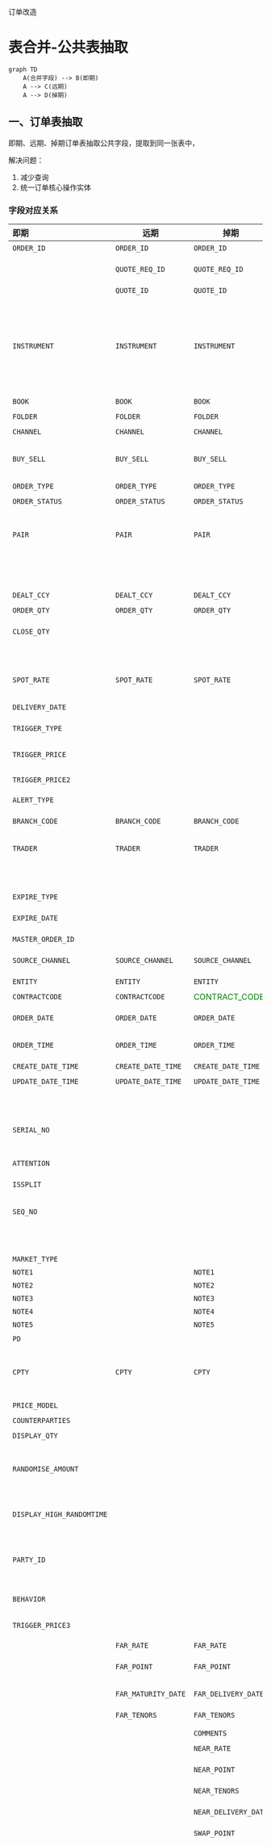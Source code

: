 订单改造

# 表合并-公共表抽取

```mermaid
graph TD
	A(合并字段) --> B(即期)
	A --> C(远期)
	A --> D(掉期)
```



## 一、订单表抽取

即期、远期、掉期订单表抽取公共字段，提取到同一张表中，

解决问题：

1. 减少查询
2. 统一订单核心操作实体



### 字段对应关系

| 即期                      | 远期                | 掉期                                            | CSWAP                                          | 释义                                                     | 同   | 即   | 远   | 掉   |      |
| :------------------------ | ------------------- | ----------------------------------------------- | ---------------------------------------------- | -------------------------------------------------------- | ---- | ---- | ---- | ---- | ---- |
| `ORDER_ID`                | `ORDER_ID`          | `ORDER_ID`                                      | `ORDER_ID`                                     | 订单编号                                                 | √    |      |      |      |      |
|                           | `QUOTE_REQ_ID`      | `QUOTE_REQ_ID`                                  |                                                | 请求牌价号                                               | √    |      |      |      | ×    |
|                           | `QUOTE_ID`          | `QUOTE_ID`                                      |                                                | 牌价号                                                   | √    |      |      |      | ×    |
| `INSTRUMENT`              | `INSTRUMENT`        | `INSTRUMENT`                                    | `INSTRUMENT`                                   | 产品类型：<BR />FXSPOT->外汇即期<BR />PMSPOT->贵金属即期 | √    |      |      |      |      |
| `BOOK`                    | `BOOK`              | `BOOK`                                          | `BOOK`                                         | 组合                                                     | √    |      |      |      |      |
| `FOLDER`                  | `FOLDER`            | `FOLDER`                                        | `FOLDER`                                       | 账户                                                     | √    |      |      |      |      |
| `CHANNEL`                 | `CHANNEL`           | `CHANNEL`                                       | `CHANNEL`                                      | 渠道                                                     | √    |      |      |      |      |
| `BUY_SELL`                | `BUY_SELL`          | `BUY_SELL`                                      | `BUY_SELL`                                     | 买卖方向<BR />B - 买<BR />S - 卖                         | √    |      |      |      |      |
| `ORDER_TYPE`              | `ORDER_TYPE`        | `ORDER_TYPE`                                    | `ORDER_TYPE`                                   | 订单类型                                                 | √    |      |      |      |      |
| `ORDER_STATUS`            | `ORDER_STATUS`      | `ORDER_STATUS`                                  | `ORDER_STATUS`                                 | 订单状态                                                 | √    |      |      |      |      |
| `PAIR`                    | `PAIR`              | `PAIR`                                          | `PAIR`                                         | 货币对（symbol交易品种）                                 | √    |      |      |      |      |
|                           |                     |                                                 |                                                | 第二货币标识                                             |      |      |      |      |      |
| `DEALT_CCY`               | `DEALT_CCY`         | `DEALT_CCY`                                     | <span style='color:green'>BASE_CCY</span>      | 交易货币                                                 | √    |      |      |      | ×    |
| `ORDER_QTY`               | `ORDER_QTY`         | `ORDER_QTY`                                     | `ORDER_QTY`                                    | 交易金额                                                 | √    |      |      |      |      |
| `CLOSE_QTY`               |                     |                                                 |                                                | 已完成交易金额                                           | √    |      |      |      |      |
|                           |                     |                                                 | <span style='color:green'>REMAIN_QTY</span>    | 剩余量                                                   | √    |      |      |      | ×    |
| `SPOT_RATE`               | `SPOT_RATE`         | `SPOT_RATE`                                     | <span style='color:green'>PRICE</span>         | 即期汇率（PRICE 价格）                                   | √    |      |      |      |      |
| `DELIVERY_DATE`           |                     |                                                 |                                                | 交割日                                                   |      |      |      |      | ×    |
| `TRIGGER_TYPE`            |                     |                                                 |                                                | 监控价格类型                                             |      |      |      |      | ×    |
| `TRIGGER_PRICE`           |                     |                                                 |                                                | 监控价格1                                                |      |      |      |      | ×    |
| `TRIGGER_PRICE2`          |                     |                                                 |                                                | 监控价格2                                                |      |      |      |      | ×    |
| `ALERT_TYPE`              |                     |                                                 |                                                | 预警类型                                                 |      |      |      |      | ×    |
| `BRANCH_CODE`             | `BRANCH_CODE`       | `BRANCH_CODE`                                   |                                                | 请求方机构号                                             | √    |      |      |      |      |
| `TRADER`                  | `TRADER`            | `TRADER`                                        | `TRADER`                                       | 请求交易员                                               | √    |      |      |      |      |
|                           |                     |                                                 | `UPDATE_TRADER`                                | 最后更新交易员                                           |      |      |      |      | ×    |
| `EXPIRE_TYPE`             |                     |                                                 |                                                | 时效类型                                                 | √    |      |      |      |      |
| `EXPIRE_DATE`             |                     |                                                 |                                                | 订单过期时间                                             | √    |      |      |      |      |
| `MASTER_ORDER_ID`         |                     |                                                 | `COMM_ID`                                      | 组合ID                                                   | √    |      |      |      |      |
| `SOURCE_CHANNEL`          | `SOURCE_CHANNEL`    | `SOURCE_CHANNEL`                                | `SOURCE_CHANNEL`                               | 来源渠道标识                                             | √    |      |      |      |      |
| `ENTITY`                  | `ENTITY`            | `ENTITY`                                        |                                                | 实体                                                     | √    |      |      |      |      |
| `CONTRACTCODE`            | `CONTRACTCODE`      | <span style='color:green'>CONTRACT_CODE</span>  | <span style='color:green'>CONTRACT_CODE</span> | 合约代码                                                 | √    |      |      |      |      |
| `ORDER_DATE`              | `ORDER_DATE`        | `ORDER_DATE`                                    | `ORDER_DATE`                                   | 订单生成日期                                             | √    |      |      |      |      |
| `ORDER_TIME`              | `ORDER_TIME`        | `ORDER_TIME`                                    | `ORDER_TIME`                                   | 订单生成时间                                             | √    |      |      |      |      |
| `CREATE_DATE_TIME`        | `CREATE_DATE_TIME`  | `CREATE_DATE_TIME`                              | `CREATE_DATE_TIME`                             | 创建时间                                                 | √    |      |      |      |      |
| `UPDATE_DATE_TIME`        | `UPDATE_DATE_TIME`  | `UPDATE_DATE_TIME`                              | `UPDATE_DATE_TIME`                             | 更新时间                                                 | √    |      |      |      |      |
|                           |                     |                                                 |                                                | 策略编号                                                 |      |      |      |      |      |
| `SERIAL_NO`               |                     |                                                 |                                                | 平盘/策略下单流水号唯一序列号                            | √    |      |      |      | ×    |
| `ATTENTION`               |                     |                                                 |                                                | 关注                                                     | √    |      |      |      |      |
| `ISSPLIT`                 |                     |                                                 |                                                | 订单是否可拆分                                           | √    |      |      |      | ×    |
| `SEQ_NO`                  |                     |                                                 | `SEQ_NO`                                       | 组合订单序列号                                           | √    |      |      |      |      |
|                           |                     |                                                 |                                                | 组合单类型                                               |      |      |      |      |      |
| `MARKET_TYPE`             |                     |                                                 |                                                |                                                          | √    |      |      |      | ×    |
| `NOTE1`                   |                     | `NOTE1`                                         |                                                |                                                          |      |      |      |      | ×    |
| `NOTE2`                   |                     | `NOTE2`                                         |                                                |                                                          |      |      |      |      | ×    |
| `NOTE3`                   |                     | `NOTE3`                                         |                                                |                                                          |      |      |      |      | ×    |
| `NOTE4`                   |                     | `NOTE4`                                         |                                                |                                                          |      |      |      |      | ×    |
| `NOTE5`                   |                     | `NOTE5`                                         |                                                |                                                          |      |      |      |      | ×    |
| `PD`                      |                     |                                                 |                                                | 滑点                                                     |      |      |      |      | ×    |
| `CPTY`                    | `CPTY`              | `CPTY`                                          |                                                | 执行市场<BR />1 - 直通式<BR />2 - 本地                   | √    |      |      |      |      |
| `PRICE_MODEL`             |                     |                                                 |                                                | 价格模型<BR />                                           |      |      |      |      | ×    |
| `COUNTERPARTIES`          |                     |                                                 |                                                | 交易对手                                                 |      |      |      |      |      |
| `DISPLAY_QTY`             |                     |                                                 | `ICEBERG_QTY`                                  | 冰山量                                                   |      |      |      |      | ×    |
| `RANDOMISE_AMOUNT`        |                     |                                                 |                                                | "Y-开启随机量<BR/>N-不开启随机量"                        |      |      |      |      | ×    |
| `DISPLAY_HIGH_RANDOMTIME` |                     |                                                 |                                                | 冰山最大随机时间,秒数                                    |      |      |      |      | ×    |
| `PARTY_ID`                |                     |                                                 |                                                | 本方机构4位码，CFETS必输                                 |      |      |      |      |      |
| `BEHAVIOR`                |                     |                                                 |                                                | LOOP单执行规则                                           |      |      |      |      |      |
| `TRIGGER_PRICE3`          |                     |                                                 |                                                | 参考价格3                                                |      |      |      |      |      |
|                           | `FAR_RATE`          | `FAR_RATE`                                      |                                                | 远端汇率                                                 |      |      |      |      |      |
|                           | `FAR_POINT`         | `FAR_POINT`                                     |                                                | 远端升贴水                                               |      |      |      |      |      |
|                           | `FAR_MATURITY_DATE` | <SPAN COLOR='000000'>`FAR_DELIVERY_DATE`</SPAN> |                                                | 远端交割日                                               |      |      |      |      |      |
|                           | `FAR_TENORS`        | `FAR_TENORS`                                    |                                                | 远端期限                                                 |      |      |      |      |      |
|                           |                     |                                                 |                                                |                                                          |      |      |      |      |      |
|                           |                     | `COMMENTS`                                      |                                                | 备注                                                     |      |      |      |      |      |
|                           |                     | `NEAR_RATE`                                     |                                                | 近端汇率                                                 |      |      |      |      |      |
|                           |                     | `NEAR_POINT`                                    |                                                | 近端升贴水                                               |      |      |      |      |      |
|                           |                     | `NEAR_TENORS`                                   |                                                | 近端期限                                                 |      |      |      |      |      |
|                           |                     | `NEAR_DELIVERY_DATE`                            |                                                | 近端交割日                                               |      |      |      |      |      |
|                           |                     | `SWAP_POINT`                                    |                                                | 掉期点                                                   |      |      |      |      |      |
|                           |                     |                                                 | `SETTL_TYPE`                                   | 掉期品种                                                 |      |      |      |      |      |
|                           |                     |                                                 | `MONITOR_QTY`                                  | 监控数量                                                 |      |      |      |      |      |
|                           |                     |                                                 | `MONITOR_PROCE`                                | 监控价格                                                 |      |      |      |      |      |
|                           |                     |                                                 | `PAYMENT_POINT`                                | 补偿点                                                   |      |      |      |      |      |
|                           |                     |                                                 | `DURATION_DAYS`                                | 存续天数                                                 |      |      |      |      |      |
|                           |                     |                                                 | `UPDATE_TIME`                                  | 状态更新时间                                             |      |      |      |      |      |
|                           |                     |                                                 | `EFFECT_TIME`                                  | 有效时间                                                 |      |      |      |      |      |
|                           |                     |                                                 | `ACTIVE_TIME`                                  | 激活时间                                                 |      |      |      |      |      |
|                           |                     |                                                 | `OPER_FLAG`                                    |                                                          |      |      |      |      |      |
|                           |                     |                                                 | `APPL_ERROR_CODE`                              | 错误代码                                                 |      |      |      |      |      |
|                           |                     |                                                 | `APPL_ERROR_DESC`                              | 错误原因                                                 |      |      |      |      |      |



### 共同字段抽取

|        | 基础表字段 | 释义     | 新增 | 改变 | 备注 |
| ---------- | ---------- | ---------- | ---------- | ---------- | ---------- |
| 1 | `ORDER_ID` | 订单编号 |  |  |  |
| 2             | `INSTRUMENT`              | 产品类型：<BR />FXSPOT->外汇即期<BR />PMSPOT->贵金属即期 |  |  |  |
| 3                   | `BOOK`                    | 组合                                                     |                                                      |                                                      |                                                      |
| 4                 | `FOLDER`                  | 账户                                                     |                                                      |                                                      |                                                      |
| 5                | `CHANNEL`                 | 渠道                                                     |                                                      |                                                      |                                                      |
| 6               | `BUY_SELL`                | 买卖方向<BR />B - 买<BR />S - 卖                         |                          |                          |                          |
| 7             | `ORDER_TYPE`              | 订单类型                                                 |                                                  |                                                  |                                                  |
| 8           | `ORDER_STATUS`            | 订单状态                                                 |                                                  |                                                  |                                                  |
| 9                   | `symbol`                | 交易品种，<BR />外汇下代表`货币对`<br />本币代表债权`编码`     |      | √    |     |
| 10            | `ORDER_QTY`               | 交易量                                                |                                                 |                                                 |                                                 |
| 11            | `CLOSE_QTY`               | 成交量                                     |                                      |                                      |                                      |
| 12            | `PRICE`        | 价格<br />即期-即期汇率<br />远期-远期汇率（全价）<br />掉期-掉期点<br /> |    | √  |   |
| 13 | `BRANCH_CODE` | 请求方机构号 |  |  |  |
| 14 | `TRADER` | 请求交易员 |  |  |  |
| 15 | `SOURCE_CHANNEL` | 来源渠道标识 |  |  |  |
| 16               | `ENTITY`                  | 实体                                                     |                                                      |                                                      |                                                      |
| 17         | `CONTRACTCODE`            | 合约代码                                                 |                                                  |                                                  |                                                  |
| 18          | `ORDER_DATE`              | 订单生成日期                                             |                                              |                                              |                                              |
| 19          | `ORDER_TIME`              | 订单生成时间                                             |                                              |                                              |                                              |
| 20     | `CREATE_DATE_TIME`        | 创建时间                                                 |                                                  |                                                  |                                                  |
| 21     | `UPDATE_DATE_TIME`        | 更新时间                                                 |                                                  |                                                  |                                                  |
| 22 | `MASTER_ORDER_ID` | 组合ID |  |  |  |
| 23 | `SEQ_NO` | 组合订单序列号 |  |  |  |
| 24 | `MASTER_TYPE` | 组合单类型 | √ |  |  |
| 25 | `EXPIRE_DATE` | 订单过期时间 |  |  |  |
| 26 | `EXPIRE_TYPE` | 时效类型 |  |  |  |
| 27 | `CPTY` | 执行市场<BR />1 - 直通式<BR />2 - 本地 |  |  |  |
| 28 | `SERIAL_NO` | 平盘/策略下单流水号唯一序列号 |  |  |  |
| 29 | `ATTENTION` | 是否关注 |  |  |  |
| 30 | TRADE_AMOUNT | `货币二的总金额，用来计算平均价`，价格*成交量 | √ |  |  |
| 31 | RUN_ID | 策略编号 | √ |  |  |
| 32 | RUN_NAME | 策略编号 | √ |  |  |

### 即期子表

| 即期                      | 释义                              |      |
| ------------------------- | --------------------------------- | ---- |
| `DISPLAY_QTY`             | 冰山量                            |      |
| `RANDOMISE_AMOUNT`        | "Y-开启随机量<BR/>N-不开启随机量" |      |
| `DISPLAY_HIGH_RANDOMTIME` | 冰山最大随机时间,秒数             |      |
| `PRICE_MODEL`             | 价格模型                          |      |
| `PARTY_ID`                | 本方机构4位码，CFETS必输          |      |
| `BEHAVIOR`                | LOOP单执行规则                    |      |
| `DELIVERY_DATE`           | 交割日                            |      |
| `TRIGGER_TYPE`            | 监控类型                          |      |
| `TRIGGER_PRICE`           | 监控价格                          |      |
| `TRIGGER_PRICE2`          | 监控价格2                         |      |
| `TRIGGER_PRICE3`          | 监控价格3                         |      |
| `ALERT_TYPE`              | 预警类型                          |      |

### 远期子表

| 远期                | 释义     |      |
| ------------------- | -------- | ---- |
| `FAR_RATE`          | 远端汇率 |      |
| `FAR_POINT`         |          |      |
| `FAR_MATURITY_DATE` |          |      |
| `FAR_TENORS`        |          |      |
|                     |          |      |





### 特殊字段

| 即期 | 远期 | 掉期 | CSWAP | 释义 |
| ---- | ---- | ---- | ----- | ---- |
|  | `QUOTE_REQ_ID` | `QUOTE_REQ_ID` |  | 请求牌价号 |
|  | `QUOTE_ID` | `QUOTE_ID` |  | 牌价号 |
| `PRICE_MODEL`             |                     |                                                 |                                                | 价格模型<BR />                                           |
| `COUNTERPARTIES`          |                     |                                                 |                                                | 交易对手                                                 |
| `DISPLAY_QTY`             |                     |                                                 | `ICEBERG_QTY`                                  | 冰山量                                                   |
| `RANDOMISE_AMOUNT`        |                     |                                                 |                                                | "Y-开启随机量<BR/>N-不开启随机量"                        |
| `DISPLAY_HIGH_RANDOMTIME` |                     |                                                 |                                                | 冰山最大随机时间,秒数                                    |
| `PARTY_ID`                |                     |                                                 |                                                | 本方机构4位码，CFETS必输                                 |
| `BEHAVIOR`                |                     |                                                 |                                                | LOOP单执行规则                                           |
| `TRIGGER_PRICE3`          |                     |                                                 |                                                | 参考价格3                                                |
|                           | `FAR_RATE`          | `FAR_RATE`                                      |                                                | 远端汇率                                                 |
|                           | `FAR_POINT`         | `FAR_POINT`                                     |                                                | 远端升贴水                                               |
|                           | `FAR_MATURITY_DATE` | <SPAN COLOR='000000'>`FAR_DELIVERY_DATE`</SPAN> |                                                | 远端交割日                                               |
|                           | `FAR_TENORS`        | `FAR_TENORS`                                    |                                                | 远端期限                                                 |
|                           |                     |                                                 |                                                |                                                          |
|                           |                     | `COMMENTS`                                      |                                                | 备注                                                     |
|                           |                     | `NEAR_RATE`                                     |                                                | 近端汇率                                                 |
|                           |                     | `NEAR_POINT`                                    |                                                | 近端升贴水                                               |
|                           |                     | `NEAR_TENORS`                                   |                                                | 近端期限                                                 |
|                           |                     | `NEAR_DELIVERY_DATE`                            |                                                | 近端交割日                                               |
|                           |                     | `SWAP_POINT`                                    |                                                | 掉期点                                                   |
|                           |                     |                                                 | `SETTL_TYPE`                                   | 掉期品种                                                 |
|                           |                     |                                                 | `MONITOR_QTY`                                  | 监控数量                                                 |
|                           |                     |                                                 | `MONITOR_PROCE`                                | 监控价格                                                 |
|                           |                     |                                                 | `PAYMENT_POINT`                                | 补偿点                                                   |
|                           |                     |                                                 | `DURATION_DAYS`                                | 存续天数                                                 |
|                           |                     |                                                 | `UPDATE_TIME`                                  | 状态更新时间                                             |
|                           |                     |                                                 | `EFFECT_TIME`                                  | 有效时间                                                 |
|                           |                     |                                                 | `ACTIVE_TIME`                                  | 激活时间                                                 |
|                           |                     |                                                 | `OPER_FLAG`                                    |                                                          |
|                           |                     |                                                 | `APPL_ERROR_CODE`                              | 错误代码                                                 |
|                           |                     |                                                 | `APPL_ERROR_DESC`                              | 错误原因                                                 |

## 二、订单处理表

### 需要注意的点

1. 不通渠道可能要求客户端参考编号递增且唯一
2. 

### 字段对比

| 即期               | 远期               | 掉期               | CSWAP              | XSWAP                     | 释义                          |
| ------------------ | ------------------ | ------------------ | ------------------ | ------------------------- | ----------------------------- |
| `DEAL_ID`          | `DEAL_ID`          | `DEAL_ID`          | `DEAL_ID`          | `DEAL_ID`                 | deal流水号                    |
| `ORDER_ID`         | `ORDER_ID`         | `ORDER_ID`         | `ORDER_ID`         | `ORDER_ID`                | 订单ID                        |
| `QUOTE_REQ_ID`     | `QUOTE_REQ_ID`     | `QUOTE_REQ_ID`     |                    |                           | 牌价请求号                    |
| `QUOTE_ID`         | `QUOTE_ID`         | `QUOTE_ID`         |                    |                           | 牌价号                        |
| `ORDER_TYPE`       | `ORDER_TYPE`       | `ORDER_TYPE`       | `ORDER_TYPE`       | `ORDER_TYPE`              | 订单类型                      |
| `PAIR`             | `PAIR`             | `PAIR`             | `PAIR`             |                           | 货币对                        |
| `DEALT_CCY`        | `DEALT_CCY`        | `DEALT_CCY`        |                    |                           | 交易货币                      |
| `BUY_SELL`         | `BUY_SELL`         | `BUY_SELL`         | `BUY_SELL`         | `SIDE`                    | 买卖方向                      |
| `CHANNEL`          | `CHANNEL`          | `CHANNEL`          |                    | `CHANNEL`                 | 交易渠道                      |
| `DEAL_STATUS`      | `DEAL_STATUS`      | `DEAL_STATUS`      |                    |                           | deal订单状态                  |
| `SPOT_RATE`        |                    | `SPOT_RATE`        | `PRICE`            | `PRICE`                   | 即期汇率                      |
| `ORDER_QTY`        | `ORDER_QTY`        | `ORDER_QTY`        | `ORDER_QTY`        | `ORDER_QTY`               | 交易量                        |
| `CLOSE_QTY`        | `CLOSE_QTY`        | `CLOSE_QTY`        | `FAIL_QTY`         | `LAST_QTY`                | 成交量                        |
| `RETCODE`          | `RETCODE`          | `RETCODE`          | `RETCODE`          | `RET_CODE`                | 风控返回码                    |
| `RETCOMMENTS`      | `RETCOMMENTS`      | `RETCOMMENTS`      | `RETCOMMENTS`      | `RET_COMMENTS`            | 风控返回说明                  |
| `OUT_TRADEID`      | `OUT_TRADEID`      | `OUT_TRADEID`      |                    |                           | 外部交易流水号                |
| `DELIVERY_DATE`    |                    |                    |                    |                           | 交割日                        |
| `ORDER_DATE`       | `ORDER_DATE`       | `ORDER_DATE`       |                    |                           | 订单生成日期                  |
| `ORDER_TIME`       | `ORDER_TIME`       | `ORDER_TIME`       |                    |                           | 订单生成时间                  |
| `TRADE_DATE`       | `TRADE_DATE`       | `TRADE_DATE`       | `TRADE_DATE`       |                           | 订单成交日期                  |
| `TRADE_TIME`       | `TRADE_TIME`       | `TRADE_TIME`       | `TRADE_TIME`       |                           | 订单成交时间                  |
| `CREATE_DATE_TIME` | `CREATE_DATE_TIME` | `CREATE_DATE_TIME` | `CREATE_DATE_TIME` | `CREATE_DATE_TIME`        | 创建时间                      |
| `UPDATE_DATE_TIME` | `UPDATE_DATE_TIME` | `UPDATE_DATE_TIME` | `UPDATE_DATE_TIME` | `UPDATE_DATE_TIME`        | 更新时间                      |
| `REJREASON`        | `REJREASON`        | `REJREASON`        |                    |                           | 订单拒绝原因                  |
| `RSINXLIST`        | `RSINXLIST`        | `RSINXLIST`        |                    |                           | 风控指标说明                  |
| `BASEPOINT`        |                    |                    |                    |                           | 价格精度位数                  |
| `TICKSIZE`         |                    |                    |                    |                           | 基点位数                      |
| CL_ORD_ID          |                    |                    |                    |                           | 客户端参考编号                |
| OUT_ORDER_ID       |                    |                    |                    |                           | 外汇交易中心orderId由外部生成 |
| SERIAL_NUM         |                    |                    |                    |                           | 头寸序列号                    |
|                    | FAR_POINT          | FAR_POINT          |                    |                           | 远端升贴水                    |
|                    | FAR_RATE           | FAR_RATE           |                    |                           | 远端汇率                      |
|                    | COUNTERPARTIES     |                    |                    |                           | 交易对手                      |
|                    |                    | FAIL_QTY           |                    |                           | 失败成交量                    |
|                    |                    | NEAR_RATE          |                    |                           | 近端汇率                      |
|                    |                    | NEAR_POINT         |                    |                           | 近端升贴水                    |
|                    |                    | SWAP_POINT         |                    |                           | 掉期点                        |
|                    |                    | AVG_DEAL_RATE      |                    |                           | 掉期点均价                    |
|                    |                    |                    | CSWAP_ORDER_ID     |                           | 外部订单编号                  |
|                    |                    |                    | OPER_STATUS        |                           | 操作状态                      |
|                    |                    |                    | STATUS             |                           |                               |
|                    |                    |                    | EXEC_TYPE          |                           |                               |
|                    |                    |                    | STATUS_DEC         |                           |                               |
|                    |                    |                    | SETTL_TYPE         |                           | 掉期品种                      |
|                    |                    |                    | EXPIRE_TIME        | EXPIRE_TIME               |                               |
|                    |                    |                    | CPTY               |                           |                               |
|                    |                    |                    | TEXT               |                           | 订单状态描述                  |
|                    |                    |                    |                    | ClORD_ID                  | 客户端参考编号                |
|                    |                    |                    |                    | MKT_ORDER_ID              | 交易中心订单编号              |
|                    |                    |                    |                    | WORKER                    | 用户信息                      |
|                    |                    |                    |                    | DATA_SOURCE               | 数据来源                      |
|                    |                    |                    |                    | OPER_TYPE                 | 操作标示                      |
|                    |                    |                    |                    | ORDER_STATUS              | 订单状态                      |
|                    |                    |                    |                    | MARKET_INDICATOR          | 市场                          |
|                    |                    |                    |                    | OPER_CLOSE_FLAG           | 开平仓标示                    |
|                    |                    |                    |                    | REAL_TIME_UNDER_TAKE_FLAG | 实时承接标示                  |
|                    |                    |                    |                    | SECURITY_ID               | 合约品种                      |
|                    |                    |                    |                    | CONTRACT_TYPE             | 合约类型                      |
|                    |                    |                    |                    | CONTRACT_CODE             | 合约代码                      |
|                    |                    |                    |                    | LEFT_QTY                  | 剩余本金                      |
|                    |                    |                    |                    | BOOK                      |                               |
|                    |                    |                    |                    | FOLDER                    |                               |
|                    |                    |                    |                    | PARTY_ROLE_QUALIFIER      |                               |
|                    |                    |                    |                    | THIS_AGENCY_ID            |                               |
|                    |                    |                    |                    | THIS_ACCOUNT_NO           |                               |
|                    |                    |                    |                    | THIS_TRADER_ID            |                               |
|                    |                    |                    |                    | OTHER_AGENCY_ID           |                               |
|                    |                    |                    |                    | OTHER_ACCOUNT_NO          |                               |
|                    |                    |                    |                    | OTHER_TRADER_ID           |                               |
|                    |                    |                    |                    | TRANSACT_TIME             |                               |
|                    |                    |                    |                    | EXEC_ACK_STATUS           |                               |
|                    |                    |                    |                    | ORDER_GENERATOIN_TIME     |                               |
|                    |                    |                    |                    | APPL_ERROR_CODE           |                               |
|                    |                    |                    |                    | APPL_ERROR_DESC           |                               |
| 市场（ODM,QDM）    |                    |                    |                    |                           |                               |



## 三、订单成交表

### 字段对比

| 即期               | 远期               | 掉期                  | 释义                      | 备注 |
| ------------------ | ------------------ | --------------------- | ------------------------- | ---- |
| `TRADE_ID`         | `TRADE_ID`         | `TRADE_ID`            | 成交编号                  |      |
| `ORDER_ID`         | `ORDER_ID`         | `ORDER_ID`            | 订单ID                    |      |
| `ALGO_TACTICS_ID`  |                    |                       | 量化策略号                |      |
| `CHANNEL`          | `CHANNEL`          | `CHANNEL`             | 渠道                      |      |
| `CHANNEL_ORIGIN`   | `CHANNEL_ORIGIN`   | `CHANNEL_ORIGIN`      | 原渠道                    | ×    |
| `INSTRUMENT`       | `INSTRUMENT`       | `INSTRUMENT`          | 产品类型                  |      |
| `OUT_TRADE_ID`     | `OUT_TRADE_ID`     | `OUT_TRADE_ID`        |                           | ×    |
| `EXEC_ID`          | `EXEC_ID`          | `EXEC_ID`             | 执行号                    |      |
| `TRADE_WAY`        | `TRADE_WAY`        | `TRADE_WAY`           | 交易方式                  | ×    |
| `TRADE_STATUS`     | `TRADE_STATUS`     | `TRADE_STATUS`        | 交易状态                  | ×    |
| `REJ_REASON`       | `REJ_REASON`       | `REJ_REASON`          | 拒绝原因                  | ×    |
| `PAIR`             | `PAIR`             | `PAIR`                | 货币对 --> 交易品种       |      |
| 合约               |                    |                       |                           |      |
| `QUOTE_ID`         | `QUOTE_ID`         | `QUOTE_ID`            | 牌价号                    | ×    |
| `BUY_SELL`         | `BUY_SELL`         | `BUY_SELL`            | 交易方向                  |      |
| `CCY1`             | `CCY1`             | `CCY1`                | 货币1                     | ×    |
| `CCY2`             | `CCY2`             | `CCY2`                | 货币2                     | ×    |
| `BRANCH_CODE`      | `BRANCH_CODE`      | `BRANCH_CODE`         | 所属行                    |      |
| `TAKER_TRADER_ID`  | `TAKER_TRADER_ID`  | `TAKER_TRADER_ID`     | 交易柜员                  |      |
| `CPTY`             | `CPTY`             | `CPTY`                | 对手机构号(交易对手)      |      |
| `MAKER_TRADER_ID`  | `MAKER_TRADER_ID`  | `MAKER_TRADER_ID`     | 对手交易员                | ×    |
| `OUT_ACCOUNT_ID`   | `OUT_ACCOUNT_ID`   | `OUT_ACCOUNT_ID`      | 外部交易账号              | ×    |
| `TRADE_DATE`       | `TRADE_DATE`       | `TRADE_DATE`          | 交易日期                  |      |
| `TRADE_TIME`       | `TRADE_TIME`       | `TRADE_TIME`          | 交易时间                  |      |
| `COMMENTS`         | `COMMENTS`         | `COMMENTS`            | 交易描述                  | ×    |
| `DEALT_CCY`        | `DEALT_CCY`        | `DEALT_CCY`           | 成交交易货币              | ×    |
| `BOOK`             | `BOOK`             | `BOOK`                | 组合                      |      |
| `FOLDER`           | `FOLDER`           | `FOLDER`              | 账户                      |      |
| `ENTITY`           | `ENTITY`           | `ENTITY`              | 实体                      |      |
| `ENTITY_ID`        | `ENTITY_ID`        | `ENTITY_ID`           | 实体ID                    | ×    |
| `ORDER_TYPE`       | `ORDER_TYPE`       | `ORDER_TYPE`          | 订单类型                  | ×    |
| `CREATE_DATE_TIME` | `CREATE_DATE_TIME` | `CREATE_DATE_TIME`    | 创建时间                  |      |
| `UPDATE_DATE_TIME` | `UPDATE_DATE_TIME` | `UPDATE_DATE_TIME`    | 更新时间                  |      |
| `RISK_LIMIT_ID`    | `RISK_LIMIT_ID`    | `RISK_LIMIT_ID`       | 风控流水号                | ×    |
|                    |                    |                       |                           |      |
|                    | `SPOT_VALUE_DATE`  | `SPOT_VALUE_DATE`     | 即期起息日                | ×    |
| `DEAL_RATE`        | `DEAL_RATE`        | `SWAP_POINT`（掉期点) | 成交汇率                  |      |
| `INIT_RATE`        | `INIT_RATE`        |                       | 初始汇率                  | ×    |
| `AMOUNT1`          | `AMOUNT1`          | `NEAR_AMOUNT1`        | 金额1（债权和利率放金额） |      |
| `AMOUNT2`          | `AMOUNT2`          |                       | 金额2                     | ×    |
| `DELIVERY_DATE`    | `DELIVERY_DATE`    | `NEAR_DELIVERY_DATE`  | 交割日                    | ×    |
|                    | `SPOT_RATE`        |                       | 即期汇率                  | ×    |
|                    | `POINT`            |                       | 升贴水                    | ×    |
|                    | `TENOR`            |                       | 期限                      | ×    |
|                    |                    | `NEAR_RATE`           | 近端全价                  | ×    |
|                    |                    | `NEAR_INIT_RATE`      | 近端初始价                | ×    |
|                    |                    | `NEAR_SPOT_RATE`      | 近端即期价                | ×    |
|                    |                    | `NEAR_POINT`          | 近端升贴水                | ×    |
|                    |                    | `NEAR_AMOUNT1`        | 近端金额1                 | ×    |
|                    |                    | `NEAR_AMOUNT2`        | 近端金额2                 | ×    |
|                    |                    | `NEAR_TENOR`          | 近端期限                  | ×    |
|                    |                    | `NEAR_DELIVERY_DATE`  | 近端交割日                | ×    |
|                    |                    | `NEAR_BUY_SELL`       | 近端交易方向              | ×    |
|                    |                    | `FAR_RATE`            | 远端全价                  | ×    |
|                    |                    | `FAR_INIT_RATE`       | 远端初始价                | ×    |
|                    |                    | `FAR_SPOT_RATE`       | 远端即期价                | ×    |
|                    |                    | `FAR_POINT`           | 远端升贴水                | ×    |
|                    |                    | `FAR_AMOUNT1`         | 远端金额1                 | ×    |
|                    |                    | `FAR_AMOUNT2`         | 远端金额2                 | ×    |
|                    |                    | `FAR_TENOR`           | 远端期限                  | ×    |
|                    |                    | `FAR_DELIVERY_DATE`   | 远端交割日                | ×    |
|                    |                    | `FAR_BUY_SELL`        | 远端交易方向              | ×    |
| `SERIAL_NO`        |                    |                       | 平盘流水号                | ×    |






## 四、询价请求

### 字段对比

| 即期                   | 远期                       | 掉期                        | 释义                                           |
| ---------------------- | -------------------------- | --------------------------- | ---------------------------------------------- |
| `QUOTE_REQ_ID`         | `QUOTE_REQ_ID`             | `QUOTE_REQ_ID`              | 牌价请求号                                     |
| `REQUEST_TYPE`         | `REQUEST_TYPE`             | `REQUEST_TYPE`              | 请求类型：2->rfq；9->撤销                      |
| `INSTRUMENT`           | `INSTRUMENT`               | `INSTRUMENT`                | 产品类型：FXSPOT->外汇即期；PMSPOT->贵金属即期 |
| `CHANNEL`              | `CHANNEL`                  | `CHANNEL`                   | 交易渠道：多个渠道用分号分隔                   |
| `PAIR`                 | `PAIR`                     | `PAIR`                      | 货币对                                         |
| `DEALT_CCY`            | `DEALT_CCY`                | `DEALT_CCY`                 | 交易货币                                       |
| `CONTRACT_CODE`        | `CONTRACT_CODE`            | `CONTRACT_CODE`             | 合约代码                                       |
| `ORDER_QTY`            | `ORDER_QTY`                | `ORDER_QTY`                 | 交易量                                         |
| `BUY_SELL`             | `BUY_SELL`                 | `BUY_SELL`                  | 交易方向                                       |
| `TRADER`               | `TRADER`                   | `TRADER`                    | 请求交易员                                     |
| <u>`DELIVERY_DATE`</u> |                            |                             | <u>`交割日`</u>                                |
|                        |                            | <u>`NEAR_TENORS`</u>        | <u>`近端期限`</u>                              |
|                        |                            | <u>`NEAR_DELIVERY_DATE`</u> | <u>`近端交割日`</u>                            |
|                        | <u>`FAR_TENORS`</u>        | <u>`FAR_TENORS`</u>         | <u>`远端期限`</u>                              |
|                        | <u>`FAR_DELIVERY_DATE`</u> | <u>`FAR_DELIVERY_DATE`</u>  | <u>`远端交割日`</u>                            |
| `FOLDER`               | `FOLDER`                   | `FOLDER`                    | `交易账户`                                     |
| `BOOK`                 | `BOOK`                     | `BOOK`                      | `组合`                                         |
| `BRANCH_CODE`          | `BRANCH_CODE`              | `BRANCH_CODE`               | `请求方机构号`                                 |
| `ENTITY`               | `ENTITY`                   | `ENTITY`                    | `实体`                                         |
| `QUOTE_STATUS`         | `QUOTE_STATUS`             | `QUOTE_STATUS`              | `订单状态：0->新增；1->已撤销；99->无需撤销`   |
| `EXPIRE_TIME`          | `EXPIRE_TIME`              | `EXPIRE_TIME`               | `过期时间`                                     |
| `CREATE_DATE_TIME`     | `CREATE_DATE_TIME`         | `CREATE_DATE_TIME`          | `创建时间`                                     |
| `UPDATE_DATE_TIME`     | `UPDATE_DATE_TIME`         | `UPDATE_DATE_TIME`          | `修改时间`                                     |
| `COUNTERPARTIES`       | `COUNTERPARTIES`           | `COUNTERPARTIES`            | `交易对手，逗号分割`                           |

